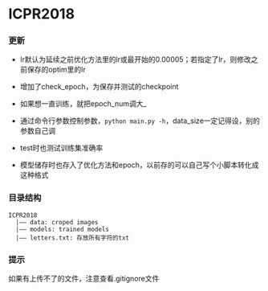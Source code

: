 # ICPR2018

### 更新
- lr默认为延续之前优化方法里的lr或最开始的0.00005；若指定了lr，则修改之前保存的optim里的lr
- 增加了check_epoch，为保存并测试的checkpoint
- 如果想一直训练，就把epoch_num调大_

- 通过命令行参数控制参数，`python main.py -h`，data_size一定记得设，别的参数自己调
- test时也测试训练集准确率
- 模型储存时也存入了优化方法和epoch，以前存的可以自己写个小脚本转化成这种格式

### 目录结构

```
ICPR2018  
  |—— data: croped images  
  |—— models: trained models  
  |—— letters.txt: 存放所有字符的txt  
```

### 提示

如果有上传不了的文件，注意查看.gitignore文件


